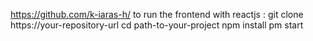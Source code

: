 https://github.com/k-iaras-h/
to run the frontend with reactjs :
    git clone https://your-repository-url
    cd path-to-your-project
    npm install
    pm start

